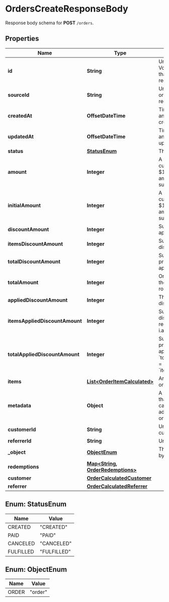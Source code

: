 

# OrdersCreateResponseBody

Response body schema for **POST** `/orders`.

## Properties

| Name | Type | Description | Notes |
|------------ | ------------- | ------------- | -------------|
|**id** | **String** | Unique ID assigned by Voucherify of an existing order that will be linked to the redemption of this request. |  [optional] |
|**sourceId** | **String** | Unique source ID of an existing order that will be linked to the redemption of this request. |  [optional] |
|**createdAt** | **OffsetDateTime** | Timestamp representing the date and time when the order was created in ISO 8601 format. |  [optional] |
|**updatedAt** | **OffsetDateTime** | Timestamp representing the date and time when the order was last updated in ISO 8601 format. |  [optional] |
|**status** | [**StatusEnum**](#StatusEnum) | The order status. |  [optional] |
|**amount** | **Integer** | A positive integer in the smallest currency unit (e.g. 100 cents for $1.00) representing the total amount of the order. This is the sum of the order items&#39; amounts. |  [optional] |
|**initialAmount** | **Integer** | A positive integer in the smallest currency unit (e.g. 100 cents for $1.00) representing the total amount of the order. This is the sum of the order items&#39; amounts. |  [optional] |
|**discountAmount** | **Integer** | Sum of all order-level discounts applied to the order. |  [optional] |
|**itemsDiscountAmount** | **Integer** | Sum of all product-specific discounts applied to the order. |  [optional] |
|**totalDiscountAmount** | **Integer** | Sum of all order-level AND all product-specific discounts applied to the order. |  [optional] |
|**totalAmount** | **Integer** | Order amount after undoing all the discounts through the rollback redemption. |  [optional] |
|**appliedDiscountAmount** | **Integer** | This field shows the order-level discount applied. |  [optional] |
|**itemsAppliedDiscountAmount** | **Integer** | Sum of all product-specific discounts applied in a particular request.   &#x60;sum(items, i &#x3D;&gt; i.applied_discount_amount)&#x60; |  [optional] |
|**totalAppliedDiscountAmount** | **Integer** | Sum of all order-level AND all product-specific discounts applied in a particular request.   &#x60;total_applied_discount_amount&#x60; &#x3D; &#x60;applied_discount_amount&#x60; + &#x60;items_applied_discount_amount&#x60; |  [optional] |
|**items** | [**List&lt;OrderItemCalculated&gt;**](OrderItemCalculated.md) | Array of items applied to the order. |  [optional] |
|**metadata** | **Object** | A set of custom key/value pairs that you can attach to an order. It can be useful for storing additional information about the order in a structured format. |  [optional] |
|**customerId** | **String** | Unique customer ID of the customer making the purchase. |  [optional] |
|**referrerId** | **String** | Unique referrer ID. |  [optional] |
|**_object** | [**ObjectEnum**](#ObjectEnum) | The type of object represented by JSON. |  |
|**redemptions** | [**Map&lt;String, OrderRedemptions&gt;**](OrderRedemptions.md) |  |  [optional] |
|**customer** | [**OrderCalculatedCustomer**](OrderCalculatedCustomer.md) |  |  [optional] |
|**referrer** | [**OrderCalculatedReferrer**](OrderCalculatedReferrer.md) |  |  [optional] |



## Enum: StatusEnum

| Name | Value |
|---- | -----|
| CREATED | &quot;CREATED&quot; |
| PAID | &quot;PAID&quot; |
| CANCELED | &quot;CANCELED&quot; |
| FULFILLED | &quot;FULFILLED&quot; |



## Enum: ObjectEnum

| Name | Value |
|---- | -----|
| ORDER | &quot;order&quot; |



